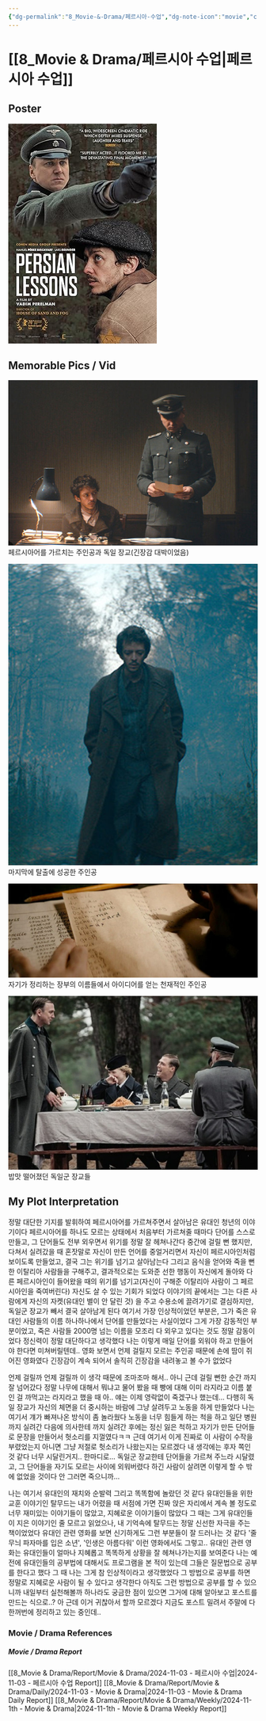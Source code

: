 ```yaml
---
{"dg-permalink":"8_Movie-&-Drama/페르시아-수업","dg-note-icon":"movie","created-date":"2024-11-03 10:11:29 pm","date":"2024-11-03","type":"movie","tags":["movie","entertainment"],"aliases":null,"poster":"https://m.media-amazon.com/images/M/MV5BZDFiM2U0NGQtMDY5NC00MWU3LWI0NDAtZWMxZWY5NTE3NmIzXkEyXkFqcGc@._V1_SX300.jpg","imdbId":"tt9738784","scoreImdb":"7.4","length":"127 min","genre":"Drama, War","year":"2020","cast":"Nahuel Pérez Biscayart, Lars Eidinger, Jonas Nay","director":"Vadim Perelman","plot":"A young Jewish man in a concentration camp has his life saved when executioners realize he owns a Persian book. Brought before a camp officer who wants to learn Farsi, Gilles agrees to teach him despite not knowing a word of the l...","rating":"⭐⭐⭐⭐⭐⭐⭐","dg-publish":true,"permalink":"/8_Movie-&-Drama/페르시아-수업/","dgPassFrontmatter":true,"noteIcon":"movie"}
---
```



# [[8_Movie & Drama/페르시아 수업\|페르시아 수업]]
## Poster
![Utilities/Images/f5f1e4c72defabaad1a0f6636f925529_MD5.jpg](/img/user/Utilities/Images/f5f1e4c72defabaad1a0f6636f925529_MD5.jpg)
## Memorable Pics / Vid
![Utilities/Images/Pasted image 20241201165038.jpeg](/img/user/Utilities/Images/Pasted%20image%2020241201165038.jpeg)
페르시아어를 가르치는 주인공과 독일 장교(긴장감 대박이었음)

![Utilities/Images/Pasted image 20241201165101.jpeg](/img/user/Utilities/Images/Pasted%20image%2020241201165101.jpeg)
마지막에 탈출에 성공한 주인공

![Utilities/Images/Pasted image 20241201165153.jpeg](/img/user/Utilities/Images/Pasted%20image%2020241201165153.jpeg)
자기가 정리하는 장부의 이름들에서 아이디어를 얻는 천재적인 주인공

![Utilities/Images/Pasted image 20241201171239.jpeg](/img/user/Utilities/Images/Pasted%20image%2020241201171239.jpeg)
밥맛 떨어졌던 독일군 장교들



## My Plot Interpretation 
정말 대단한 기지를 발휘하여 페르시아어를 가르쳐주면서 살아남은 유대인 청년의 이야기이다
페르시아어를 하나도 모르는 상태에서 처음부터 가르쳐줄 때마다 단어를 스스로 만들고, 그 단어들도 전부 외우면서 위기를 정말 잘 헤쳐나간다
중간에 걸릴 뻔 했지만, 다쳐서 실려갔을 때 혼잣말로 자신이 만든 언어를 중얼거리면서 자신이 페르시아인처럼 보이도록 만들었고, 결국 그는 위기를 넘기고 살아남는다
그리고 음식을 얻어와 죽을 뻔한 이탈리아 사람들을 구해주고, 결과적으로는 도와준 선한 행동이 자신에게 돌아와 다른 페르시아인이 들어왔을 때의 위기를 넘기고(자신이 구해준 이탈리아 사람이 그 페르시아인을 죽여버린다) 자신도 살 수 있는 기회가 되었다
이야기의 끝에서는 그는 다른 사람에게 자신의 자켓(유대인 별이 안 달린 것) 을 주고 수용소에 끌려가기로 결심하지만, 독일군 장교가 빼서 결국 살아남게 된다
여기서 가장 인상적이었던 부분은, 그가 죽은 유대인 사람들의 이름 하나하나에서 단어를 만들었다는 사실이었다
그게 가장 감동적인 부분이었고, 죽은 사람들 2000명 넘는 이름을 모조리 다 외우고 있다는 것도 정말 감동이었다
정신력이 정말 대단하다고 생각했다
나는 이렇게 매일 단어를 외워야 하고 만들어야 한다면 미쳐버릴텐데..
영화 보면서 언제 걸릴지 모르는 주인공 때문에 손에 땀이 쥐어진 영화였다
긴장감이 계속 되어서 솔직히 긴장감을 내려놓고 볼 수가 없었다

언제 걸릴까 언제 걸릴까 이 생각 때문에
조마조마 해서..
아니 근데 걸릴 뻔한 순간 까지 잘 넘어갔다
정말 나무에 대해서 뭐냐고 물어 봤을 때 빵에 대해 이미 라지라고 이름 붙인 걸 까먹고는 라지라고 했을 때 아.. 얘는 이제 영락없이 죽겠구나 했는데...
다행히 독일 장교가 자신의 체면을 더 중시하는 바람에
그냥 살려두고 노동을 하게 만들었다
나는 여기서 걔가 빠져나온 방식이 좀 놀라웠다
노동을 너무 힘들게 하는 척을 하고 일단 병원까지 실려간 다음에
의사한테 까지 실려간 후에는 정신 잃은 척하고 자기가 만든 단어들로 문장을 만들어서 헛소리를 지껄였다ㅋㅋ
근데 여기서 이게 진짜로 이 사람이 수작을 부렸었는지 아니면 그냥 저절로 헛소리가 나왔는지는 모르겠다
내 생각에는 후자 쪽인 것 같다
너무 시달린거지.. 한마디로...
독일군 장교한테 단어들을 가르쳐 주느라 시달렸고, 그 단어들을 자기도 모르는 사이에 외워버렸다
하긴 사람이 살려면 이렇게 할 수 밖에 없었을 것이다 
안 그러면 죽으니까...

나는 여기서 유대인의 재치와 순발력 그리고 똑똑함에 놀랐던 것 같다
유대인들을 위한 교훈 이야기인 탈무드는 내가 어렸을 때 서점에 가면 진짜 앉은 자리에서 계속 볼 정도로 너무 재미있는 이야기들이 많았고, 지혜로운 이야기들이 많았다
그 때는 그게 유대인들이 지은 이야기인 줄 모르고 읽었으나, 내 기억속에 탈무드는 정말 신선한 자극을 주는 책이었었다 
유대인 관련 영화를 보면 신기하게도 그런 부분들이 잘 드러나는 것 같다
'줄무늬 파자마를 입은 소년', '인생은 아름다워' 이런 영화에서도 그렇고..
유대인 관련 영화는 유대인들이 얼마나 지혜롭고 똑똑하게 상황을 잘 헤쳐나가는지를 보여준다
나는 예전에 유대인들의 공부법에 대해서도 프로그램을 본 적이 있는데 그들은 질문법으로 공부를 한다고 했다
그 때 나는 그게 참 인상적이라고 생각했었다
그 방법으로 공부를 하면 정말로 지혜로운 사람이 될 수 있다고 생각한다
아직도 그런 방법으로 공부를 할 수 있으니까 내일부터 실천해볼까
하나라도 궁금한 점이 있으면 그거에 대해 알아보고 포스트를 만드는 식으로..?
아 근데 이거 귀찮아서 할까 모르겠다
지금도 포스트 밀려서 주말에 다 한꺼번에 정리하고 있는 중인데..





### Movie / Drama References
##### Movie / Drama Report
[[8_Movie & Drama/Report/Movie & Drama/2024-11-03 - 페르시아 수업\|2024-11-03 - 페르시아 수업 Report]]
[[8_Movie & Drama/Report/Movie & Drama/Daily/2024-11-03 - Movie & Drama\|2024-11-03 - Movie & Drama Daily Report]]
[[8_Movie & Drama/Report/Movie & Drama/Weekly/2024-11-1th - Movie & Drama\|2024-11-1th - Movie & Drama Weekly Report]]


